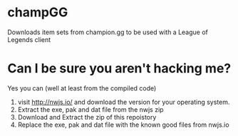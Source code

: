 # champGG
Downloads item sets from champion.gg to be used with a League of Legends client


# Can I be sure you aren't hacking me?

Yes you can (well at least from the compiled code)

1. visit http://nwjs.io/ and download the version for your operating system.
2. Extract the exe, pak and dat file from the nwjs zip
3. Download and Extract the zip of this repoistory
4. Replace the exe, pak and dat file with the known good files from nwjs.io

